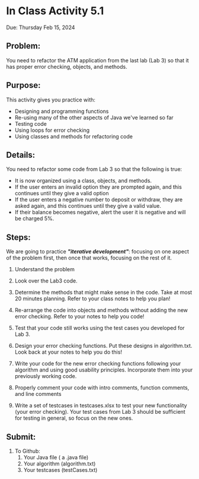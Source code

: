 # In Class Activity 5.1
Due: Thursday Feb 15, 2024

## Problem: 
You need to refactor the ATM application from the last lab (Lab 3) so that it has proper error checking, objects, and methods.

## Purpose: 
This activity gives you practice with:
* Designing and programming functions
* Re-using many of the other aspects of Java we've learned so far
* Testing code
* Using loops for error checking
* Using classes and methods for refactoring code

## Details:
You need to refactor some code from Lab 3 so that the following is true:
* It is now organized using a class, objects, and methods.
* If the user enters an invalid option they are prompted again, and this continues until they give a valid option
* If the user enters a negative number to deposit or withdraw, they are asked again, and this continues until they give a valid value.
* If their balance becomes negative, alert the user it is negative and will be charged 5%.

## Steps:
We are going to practice _**"iterative development"**_: focusing on one aspect of the problem first, then once that works, focusing on the rest of it.

1. Understand the problem
2. Look over the Lab3 code.
3. Determine the methods that might make sense in the code. Take at most 20 minutes planning. Refer to your class notes to help you plan!
4. Re-arrange the code into objects and methods without adding the new error checking. Refer to your notes to help you code!
5. Test that your code still works using the test cases you developed for Lab 3.

6. Design your error checking functions. Put these designs in algorithm.txt. Look back at your notes to help you do this!
8. Write your code for the new error checking functions following your algorithm and using good usability principles. Incorporate them into your previously working code.
9. Properly comment your code with intro comments, function comments, and line comments
10. Write a set of testcases in testcases.xlsx to test your new functionality (your error checking). Your test cases from Lab 3 should be sufficient for testing in general, so focus on the new ones.



## Submit:
1. To Github:
    1. Your Java file ( a .java file)
    2. Your algorithm (algorithm.txt)
    3. Your testcases (testCases.txt)
       



